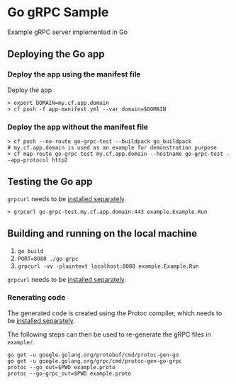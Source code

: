 # Go gRPC Sample

Example gRPC server implemented in Go
## Deploying the Go app
### Deploy the app using the manifest file
Deploy the app
```shell
> export DOMAIN=my.cf.app.domain
> cf push -f app-manifest.yml --var domain=$DOMAIN
```

### Deploy the app without the manifest file
```shell
> cf push --no-route go-grpc-test --buildpack go_buildpack 
# my.cf.app.domain is used as an example for demonstration purpose
> cf map-route go-grpc-test my.cf.app.domain --hostname go-grpc-test --app-protocol http2
```

## Testing the Go app
`grpcurl` needs to be [installed separately](https://github.com/fullstorydev/grpcurl).
```shell
> grpcurl go-grpc-test.my.cf.app.domain:443 example.Example.Run 
```

## Building and running on the local machine

1. `go build`
2. `PORT=8080 ./go-grpc`
3. `grpcurl -vv -plaintext localhost:8080 example.Example.Run`

`grpcurl` needs to be [installed separately](https://github.com/fullstorydev/grpcurl).
### Renerating code

The generated code is created using the Protoc compiler, which needs to be [installed separately](https://grpc.io/docs/protoc-installation/).

The following steps can then be used to re-generate the gRPC files in `example/`.

```shell
go get -u google.golang.org/protobuf/cmd/protoc-gen-go
go get -u google.golang.org/grpc/cmd/protoc-gen-go-grpc
protoc --go_out=$PWD example.proto
protoc --go-grpc_out=$PWD example.proto
```

